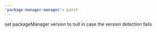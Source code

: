 ```yaml
---
'package-manager-manager': patch
---
```


set packageManager version to null in case the version detection fails
